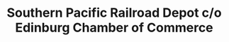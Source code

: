 ---
layout: repo
title: "Southern Pacific Railroad Depot c/o Edinburg Chamber of Commerce"
id: 16713
permalink: repos/16713/
---